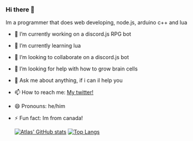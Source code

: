 ### Hi there 👋

Im a programmer that does web developing, node.js, arduino c++ and lua

- 🔭 I’m currently working on 
a discord.js RPG bot
- 🌱 I’m currently learning 
lua
- 👯 I’m looking to collaborate on 
a discord.js bot
- 🤔 I’m looking for help with 
how to grow brain cells
- 💬 Ask me about 
anything, if i can il help you
- 📫 How to reach me: 
[My twitter!](https://twitter.com/yeetedmeme)
- 😄 Pronouns: 
he/him
- ⚡ Fun fact: 
Im from canada!

  [![Atlas' GitHub stats](https://github-readme-stats.vercel.app/api?username=yeetedmeme&bg_color=30,e96443,904e95&title_color=fff&text_color=fff)](https://github.com/anuraghazra/github-readme-stats)
[![Top Langs](https://github-readme-stats.vercel.app/api/top-langs/?username=yeetedmeme)](https://github.com/anuraghazra/github-readme-stats)
